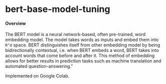 # bert-base-model-tuning

#### Overview
The BERT model  is a neural network-based, often pre-trained, word embedding model. The model takes words as inputs and embed them into ```R^d``` space. BERT distinguishes itself from other embedding model by being bidirectionally contextual, i.e. when BERT embeds a word, BERT takes into account words that come before and after it. This method of embedding allows for better results in prediction tasks such as machine translation and automated question-answering."

Implemented on Google Colab.
